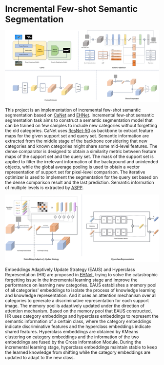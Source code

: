 # Incremental Few-shot Semantic Segmentation

![Overall](https://github.com/UniqueMR/Incremental-Few-shot-Semantic-Segmentation/blob/main/img/overall.png)

This project is an implementation of incremental few-shot semantic segmentation based on [CaNet](https://arxiv.org/abs/1903.02351) and [EHNet](https://arxiv.org/abs/2207.12964). Incremental few-shot semantic segmentation task aims to construct a semantic segmentation model that can be trained on few samples to include new categories without forgetting the old categories. CaNet uses [ResNet-50](https://arxiv.org/abs/1512.03385) as backbone to extract feature maps for the given support set and query set. Semantic information are extracted from the middle stage of the backbone considering that new categories and known categories might share some mid-level features. The dense comparator is designed to obtain a similarity metric between feature maps of the support set and the query set. The mask of the support set is applied to filter the irrelevant information of the background and unintended objects, while the global average pooling is used to obtain a vector representation of support set for pixel-level comparison. The iterative optimizer is used to implement the segmentation for the query set based on the dense comparison result and the last prediction. Semantic information of multiple levels is extracted by [ASPP](https://arxiv.org/abs/1606.00915).

![EAUS+HR](https://github.com/UniqueMR/Incremental-Few-shot-Semantic-Segmentation/blob/main/img/EAUS_HR.png)

Embeddings Adaptively Update Strategy (EAUS) and Hyperclass Representation (HR) are proposed in [EHNet](https://arxiv.org/abs/2207.12964), trying to solve the catastrophic forgetting issue in the incremental learning stage and improve the performance on learning new categories. EAUS establishes a memory pool of all categories' embeddings to isolate the process of knowledge learning and knowledge representation. And it uses an attention mechanism over all categories to generate a discriminative representation for each support image. The memory pool is adaptively updated under the direction of attention mechanism. Based on the memory pool that EAUS constructed, HR uses category embeddings and hyperclass embeddings to represent the semantic information of a certain class, where the category embeddings indicate discriminative features and the hyperclass embeddings indicate shared features. Hyperclass embeddings are obtained by KMeans clustering on category embeddings and the information of the two embeddings are fused by the Cross Information Module. During the incremental learning stage, hyperclass embeddings maintain stable to keep the learned knowledge from shifting while the category embeddings are updated to adapt to the new class. 

